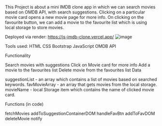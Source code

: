 This Project is about a mini IMDB clone app in which we can search movies based on OMDB API, with search suggestions. Clicking on a particular movie card opens a new movie page for more info. On clicking on the favourite button, we can add a movie to the favourite list which is using local storage to store movies.

Deployed via render: https://js-imdb-clone.vercel.app/
![image](https://github.com/nikitaaggarwal9/JS-IMDB-Clone/assets/93367879/84f736f5-7da4-437e-8afe-415f8271cc1e)

Tools used:
HTML
CSS
Bootstrap
JavaScript
OMDB API

Functionality

Search movies with suggestions
Click on Movie card for more info
Add a movie to the favourites list
Delete movie from the favourites list
Data

suggestionList - an array which contains a list of movies based on searched keywords.
favMovieArray - an array that gets movies from the local storage.
movieName - local Storage item which contains the name of clicked movie card.

Functions (in code)

fetchMovies
addToSuggestionContainerDOM
handleFavBtn
addToFavDOM
deleteMovie
notify
